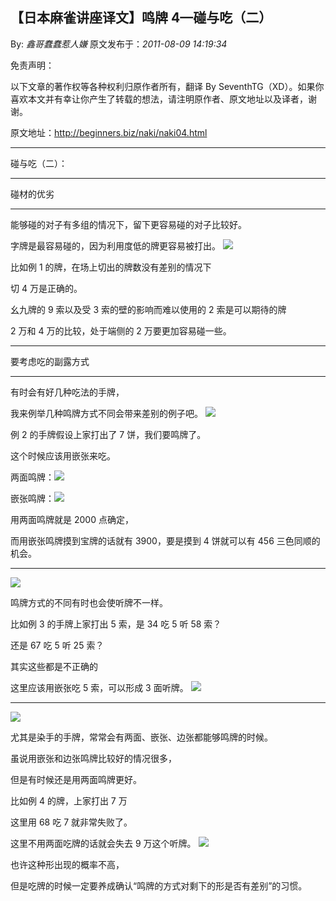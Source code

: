 ## 【日本麻雀讲座译文】鸣牌 4—碰与吃（二）

By: _鑫哥蠢蠢惹人嫌_ 原文发布于：_2011-08-09 14:19:34_

免责声明：

以下文章的著作权等各种权利归原作者所有，翻译 By
SeventhTG（XD）。如果你喜欢本文并有幸让你产生了转载的想法，请注明原作者、原文地址以及译者，谢谢。

原文地址：http://beginners.biz/naki/naki04.html

---

碰与吃（二）：

---

碰材的优劣

---

能够碰的对子有多组的情况下，留下更容易碰的对子比较好。

字牌是最容易碰的，因为利用度低的牌更容易被打出。
![](http://s11.sinaimg.cn/middle/7f78b76fgaa0c645ac35a&690)

比如例 1 的牌，在场上切出的牌数没有差别的情况下

切 4 万是正确的。

幺九牌的 9 索以及受 3 索的壁的影响而难以使用的 2 索是可以期待的牌

2 万和 4 万的比较，处于端侧的 2 万要更加容易碰一些。

---

要考虑吃的副露方式

---

有时会有好几种吃法的手牌，

我来例举几种鸣牌方式不同会带来差别的例子吧。
![](http://s3.sinaimg.cn/middle/7f78b76fgaa0c90082882&690)

例 2 的手牌假设上家打出了 7 饼，我们要鸣牌了。

这个时候应该用嵌张来吃。

两面鸣牌：![](http://s7.sinaimg.cn/middle/7f78b76fgaa0c99636346&690)

嵌张鸣牌：![](http://s7.sinaimg.cn/middle/7f78b76fgaa0c9be74446&690)

用两面鸣牌就是 2000 点确定，

而用嵌张鸣牌摸到宝牌的话就有 3900，要是摸到 4 饼就可以有 456 三色同顺的机会。

---

![](http://s10.sinaimg.cn/middle/7f78b76fgaa0cad51b499&690)

鸣牌方式的不同有时也会使听牌不一样。

比如例 3 的手牌上家打出 5 索，是 34 吃 5 听 58 索？

还是 67 吃 5 听 25 索？

其实这些都是不正确的

这里应该用嵌张吃 5 索，可以形成 3 面听牌。
![](http://s7.sinaimg.cn/middle/7f78b76fgaa0ccacfcef6&690)

---

![](http://s16.sinaimg.cn/middle/7f78b76fgaa0cbb5f698f&690)

尤其是染手的手牌，常常会有两面、嵌张、边张都能够鸣牌的时候。

虽说用嵌张和边张鸣牌比较好的情况很多，

但是有时候还是用两面鸣牌更好。

比如例 4 的牌，上家打出 7 万

这里用 68 吃 7 就非常失败了。

这里不用两面吃牌的话就会失去 9 万这个听牌。
![](http://s6.sinaimg.cn/middle/7f78b76fgaa0cd9d63d65&690)

也许这种形出现的概率不高，

但是吃牌的时候一定要养成确认“鸣牌的方式对剩下的形是否有差别”的习惯。
